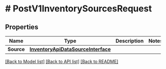 # # PostV1InventorySourcesRequest


## Properties 


Name | Type | Description | Notes
------------ | ------------- | ------------- | -------------
**Source**| [**InventoryApiDataSourceInterface**](InventoryApiDataSourceInterface.md) |   |


[[Back to Model list]](../../README.md#models) [[Back to API list]](../../README.md#endpoints) [[Back to README]](../../README.md)

